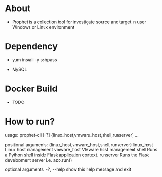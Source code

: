 # About

* Prophet is a collection tool for investigate source and target in user Windows or Linux environment

# Dependency

* yum install -y sshpass

* MySQL

# Docker Build

* TODO

# How to run?

usage: prophet-cli [-?] {linux_host,vmware_host,shell,runserver} ...

positional arguments:
  {linux_host,vmware_host,shell,runserver}
    linux_host          Linux host management
    vmware_host         VMware host management
    shell               Runs a Python shell inside Flask application context.
    runserver           Runs the Flask development server i.e. app.run()

optional arguments:
  -?, --help            show this help message and exit
